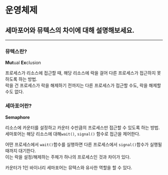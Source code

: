 # 운영체제

## 세마포어와 뮤텍스의 차이에 대해 설명해보세요.

---

### 뮤텍스란?

**Mut**ual **Ex**clusion

프로세스가 리소스에 접근할 때, 해당 리소스에 락을 걸어 다른 프로세스가 접근하지 못 하도록 하는 방법.  
락을 건 프로세스가 락을 해제하기 전까지는 다른 프로세스가 접근할 수도, 락을 해제할 수도 없다.

### 세마포어란?

**Semaphore**

리소스에 카운터를 설정하고 카운터 수만큼의 프로세스만 접근할 수 있도록 하는 방법.  
세마포어는 해당 리소스에 대해`wait()`, `signal()` 함수로 접근을 제어한다.

어떤 프로세스에서 `wait()`함수를 실행하면 다른 프로세스에서 `signal()`함수가 실행될 때까지 대기한다.  
이는 락을 설정/해제하는 주체가 하나의 프로세스인 것과 차이가 있다.

카운터가 1인 바이너리 세마포어는 뮤텍스와 유사한 역할을 할 수 있다.
